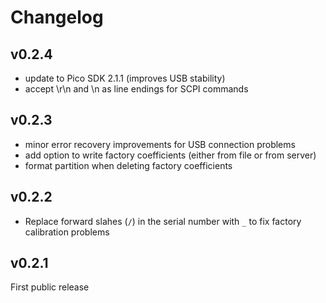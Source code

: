 # Changelog

## v0.2.4

- update to Pico SDK 2.1.1 (improves USB stability)
- accept \\r\\n and \\n as line endings for SCPI commands

## v0.2.3

- minor error recovery improvements for USB connection problems
- add option to write factory coefficients (either from file or from server)
- format partition when deleting factory coefficients

## v0.2.2

- Replace forward slahes (`/`) in the serial number with `_` to fix factory calibration problems

## v0.2.1

First public release